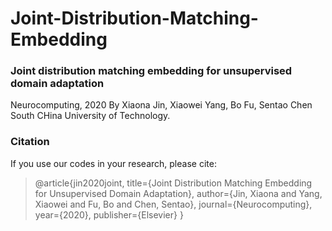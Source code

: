 # Joint-Distribution-Matching-Embedding
### Joint distribution matching embedding for unsupervised domain adaptation
Neurocomputing, 2020
By Xiaona Jin, Xiaowei Yang, Bo Fu, Sentao Chen
South CHina University of Technology.

### Citation
If you use our codes in your research, please cite:

>@article{jin2020joint,
  title={Joint Distribution Matching Embedding for Unsupervised Domain Adaptation},
  author={Jin, Xiaona and Yang, Xiaowei and Fu, Bo and Chen, Sentao},
  journal={Neurocomputing},
  year={2020},
  publisher={Elsevier}
}


